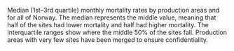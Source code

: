 Median (1st–3rd quartile) monthly mortality rates by production areas and for all of Norway.
The median represents the middle value, meaning that half of the sites had lower mortality and half had higher mortality.
The interquartile ranges show where the middle 50% of the sites fall.
Production areas with very few sites have been merged to ensure confidentiality.